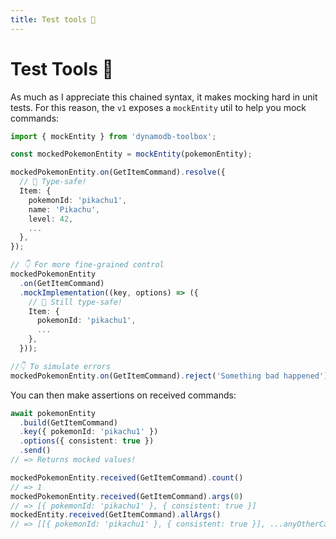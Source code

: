 ```yaml
---
title: Test tools 👷
---
```


# Test Tools 👷

As much as I appreciate this chained syntax, it makes mocking hard in unit tests. For this reason, the `v1` exposes a `mockEntity` util to help you mock commands:

```ts
import { mockEntity } from 'dynamodb-toolbox';

const mockedPokemonEntity = mockEntity(pokemonEntity);

mockedPokemonEntity.on(GetItemCommand).resolve({
  // 🙌 Type-safe!
  Item: {
    pokemonId: 'pikachu1',
    name: 'Pikachu',
    level: 42,
    ...
  },
});

// 👇 For more fine-grained control
mockedPokemonEntity
  .on(GetItemCommand)
  .mockImplementation((key, options) => ({
    // 🙌 Still type-safe!
    Item: {
      pokemonId: 'pikachu1',
      ...
    },
  }));

//👇 To simulate errors
mockedPokemonEntity.on(GetItemCommand).reject('Something bad happened');
```

You can then make assertions on received commands:

```ts
await pokemonEntity
  .build(GetItemCommand)
  .key({ pokemonId: 'pikachu1' })
  .options({ consistent: true })
  .send()
// => Returns mocked values!

mockedPokemonEntity.received(GetItemCommand).count()
// => 1
mockedPokemonEntity.received(GetItemCommand).args(0)
// => [{ pokemonId: 'pikachu1' }, { consistent: true }]
mockedEntity.received(GetItemCommand).allArgs()
// => [[{ pokemonId: 'pikachu1' }, { consistent: true }], ...anyOtherCall]
```
